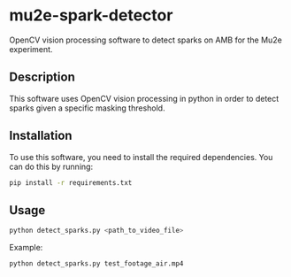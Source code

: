 # mu2e-spark-detector

OpenCV vision processing software to detect sparks on AMB for the Mu2e experiment.

## Description

This software uses OpenCV vision processing in python in order to detect sparks given a specific masking threshold.

## Installation

To use this software, you need to install the required dependencies. You can do this by running:

```sh
pip install -r requirements.txt
```
## Usage

```sh
python detect_sparks.py <path_to_video_file>

```


Example: 
```sh
python detect_sparks.py test_footage_air.mp4
```